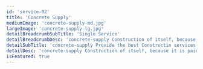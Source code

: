 ```yaml
---
id: 'service-02'
title: 'Concrete Supply'
mediumImage: 'concrete-supply-md.jpg'
largeImage: 'concrete-supply-lg.jpg'
detailBreadcrumbSubTitle: 'Single Service'
detailBreadcrumbDesc: 'concrete-supply Construction of itself, because it is pain some proper style design occur are pleasure'
detailSubTitle: 'concrete-supply Provide the best Constructin services for our client with their satisfaction we have expert team, modern equipments and quality materials'
detailDesc: 'concrete-supply Construction of itself, because it is pain, but because some are proper style design occur in toil and pain pleasure we have a expert team some of the main features pleasure rationally encounter consequences that are extremely painful. Nor again is there anyone who loves or pursues or desires to obtain pain of itself, because it is pain, but because occasionally circumstances occur in which toil and pain can procure him some great pleasure...'
isFeatured: true
---
```

